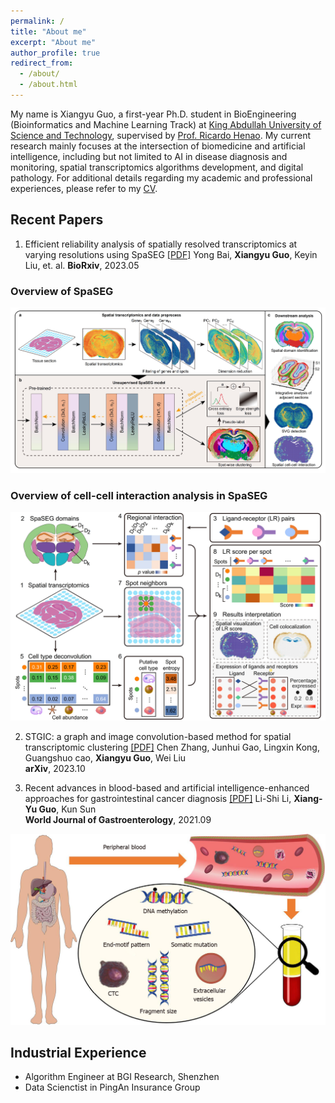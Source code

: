 ```yaml
---
permalink: /
title: "About me"
excerpt: "About me"
author_profile: true
redirect_from: 
  - /about/
  - /about.html
---
```


My name is Xiangyu Guo, a first-year Ph.D. student in BioEngineering (Bioinformatics and Machine Learning Track) at [King Abdullah University of Science and Technology](https://www.kaust.edu.sa/en), supervised by [Prof. Ricardo Henao](https://scholar.google.com/citations?user=p_mm4-YAAAAJ&hl=en). My current research mainly focuses at the intersection of biomedicine and artificial intelligence, including but not limited to AI in disease diagnosis and monitoring, spatial transcriptomics algorithms development, and digital pathology. For additional details regarding my academic and professional experiences, please refer to my [CV](../files/CV-KAUST-2023.pdf).


## Recent Papers
1. Efficient reliability analysis of spatially resolved transcriptomics at varying resolutions using SpaSEG [[PDF]](https://www.biorxiv.org/content/10.1101/2022.11.16.516728v2.full.pdf) Yong Bai, **Xiangyu Guo**, Keyin Liu, et. al. **BioRxiv**, 2023.05
### Overview of SpaSEG
![image text](../images/SpaSEG_main_figure1.jpg "overview of SpaSEG")
### Overview of cell-cell interaction analysis in SpaSEG
![image text](../images/SpaSEG_cci.jpg "overview of CCI")
<!-- <div align="left">
<img src=../images/SpaSEG_cci.jpg width=60% />
</div> -->

2. STGIC: a graph and image convolution-based method for spatial transcriptomic clustering [[PDF]](https://arxiv.org/pdf/2303.10657.pdf) Chen Zhang, Junhui Gao, Lingxin Kong, Guangshuo cao, **Xiangyu Guo**, Wei Liu  <br /> **arXiv**, 2023.10

3. Recent advances in blood-based and artificial intelligence-enhanced approaches for gastrointestinal cancer diagnosis [[PDF]](https://www.ncbi.nlm.nih.gov/pmc/articles/PMC8473600/pdf/WJG-27-5666.pdf) Li-Shi Li, **Xiang-Yu Guo**, Kun Sun <br /> **World Journal of Gastroenterology**, 2021.09

![image text](../images/WJG.png "overview of review")


## Industrial Experience

- Algorithm Engineer at BGI Research, Shenzhen
- Data Scienctist in PingAn Insurance Group